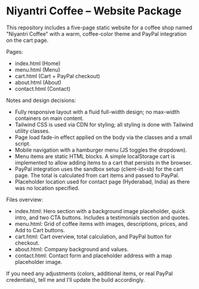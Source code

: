 # Niyantri Coffee – Website Package

This repository includes a five-page static website for a coffee shop named "Niyantri Coffee" with a warm, coffee-color theme and PayPal integration on the cart page.

Pages:
- index.html   (Home)
- menu.html    (Menu)
- cart.html    (Cart + PayPal checkout)
- about.html   (About)
- contact.html (Contact)

Notes and design decisions:
- Fully responsive layout with a fluid full-width design; no max-width containers on main content.
- Tailwind CSS is used via CDN for styling; all styling is done with Tailwind utility classes.
- Page load fade-in effect applied on the body via the classes and a small script.
- Mobile navigation with a hamburger menu (JS toggles the dropdown).
- Menu items are static HTML blocks. A simple localStorage cart is implemented to allow adding items to a cart that persists in the browser.
- PayPal integration uses the sandbox setup (client-id=sb) for the cart page. The total is calculated from cart items and passed to PayPal.
- Placeholder location used for contact page (Hyderabad, India) as there was no location specified.

Files overview:
- index.html: Hero section with a background image placeholder, quick intro, and two CTA buttons. Includes a testimonials section and quotes.
- menu.html: Grid of coffee items with images, descriptions, prices, and Add to Cart buttons.
- cart.html: Cart overview, total calculation, and PayPal button for checkout.
- about.html: Company background and values.
- contact.html: Contact form and placeholder address with a map placeholder image.

If you need any adjustments (colors, additional items, or real PayPal credentials), tell me and I’ll update the build accordingly.